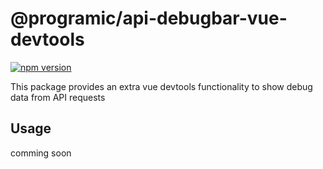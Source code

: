 # @programic/api-debugbar-vue-devtools

[![npm version](https://badge.fury.io/js/@programic%2Fapi-debugbar-vue-devtools.svg)](https://badge.fury.io/js/@programic%2Fapi-debugbar-vue-devtools)

This package provides an extra vue devtools functionality to show debug data from API requests 

## Usage
comming soon